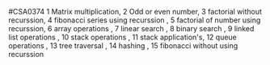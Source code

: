 #CSA0374
1 Matrix multiplication,
2 Odd or even number,
3 factorial without recurssion,
4 fibonacci series using recurssion ,
5 factorial of number using recurssion,
6 array operations ,
7 linear search ,
8 binary search ,
9 linked list operations ,
10 stack operations ,
11 stack application's,
12 queue operations ,
13 tree traversal ,
14 hashing ,
15 fibonacci without using recurssion 
